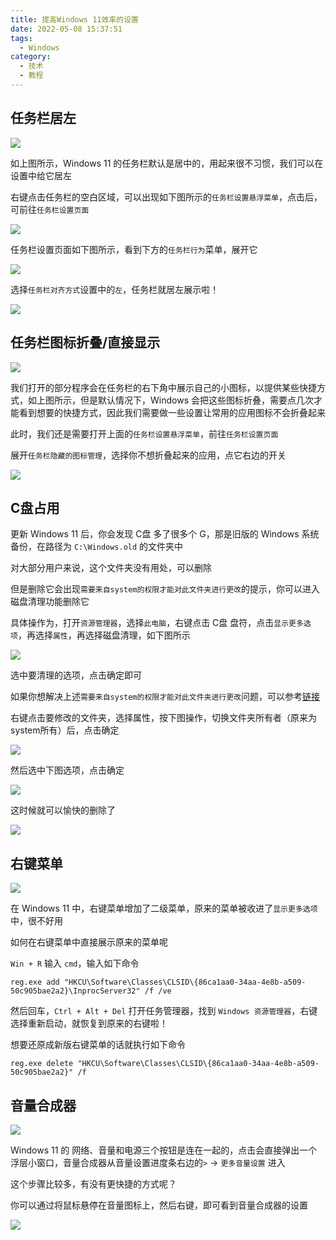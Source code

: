 ```yaml
---
title: 提高Windows 11效率的设置
date: 2022-05-08 15:37:51
tags:
  - Windows
category:
  - 技术
  - 教程
---
```


## 任务栏居左

![](old-task.png)

如上图所示，Windows 11 的任务栏默认是居中的，用起来很不习惯，我们可以在设置中给它居左

右键点击任务栏的空白区域，可以出现如下图所示的`任务栏设置悬浮菜单`，点击后，可前往`任务栏设置页面`

![](old-task-setting.png)

任务栏设置页面如下图所示，看到下方的`任务栏行为`菜单，展开它

![](system-task-setting.png)

选择`任务栏对齐方式`设置中的`左`，任务栏就居左展示啦！

![](task-action-setting.png)


## 任务栏图标折叠/直接显示

![](task-icon-hide.png)

我们打开的部分程序会在任务栏的右下角中展示自己的小图标，以提供某些快捷方式，如上图所示，但是默认情况下，Windows 会把这些图标折叠，需要点几次才能看到想要的快捷方式，因此我们需要做一些设置让常用的应用图标不会折叠起来

此时，我们还是需要打开上面的`任务栏设置悬浮菜单`，前往`任务栏设置页面`

展开`任务栏隐藏的图标管理`，选择你不想折叠起来的应用，点它右边的开关

![](task-hide-icon-setting.png)

## C盘占用

更新 Windows 11 后，你会发现 C盘 多了很多个 G，那是旧版的 Windows 系统备份，在路径为 `C:\Windows.old` 的文件夹中

对大部分用户来说，这个文件夹没有用处，可以删除

但是删除它会出现`需要来自system的权限才能对此文件夹进行更改`的提示，你可以进入磁盘清理功能删除它

具体操作为，打开`资源管理器`，选择`此电脑`，右键点击 C盘 盘符，点击`显示更多选项`，再选择`属性`，再选择磁盘清理，如下图所示

![](cipanqingli.png)

选中要清理的选项，点击确定即可

如果你想解决上述`需要来自system的权限才能对此文件夹进行更改`问题，可以参考[链接](https://www.cnblogs.com/shenzhenhuaya/p/gfbrfbfFdfsd.html)

右键点击要修改的文件夹，选择属性，按下图操作，切换文件夹所有者（原来为system所有）后，点击确定

![](system-permission-error-setting.png)

然后选中下图选项，点击确定

![](system-permission-error-setting2.png)

这时候就可以愉快的删除了

![](windows.old.png)

## 右键菜单

![](old-menu.png)

在 Windows 11 中，右键菜单增加了二级菜单，原来的菜单被收进了`显示更多选项`中，很不好用

如何在右键菜单中直接展示原来的菜单呢

`Win + R` 输入 `cmd`，输入如下命令

```shell
reg.exe add "HKCU\Software\Classes\CLSID\{86ca1aa0-34aa-4e8b-a509-50c905bae2a2}\InprocServer32" /f /ve
```

然后回车，`Ctrl + Alt + Del` 打开任务管理器，找到 `Windows 资源管理器`，右键选择重新启动，就恢复到原来的右键啦！

想要还原成新版右键菜单的话就执行如下命令

```shell
reg.exe delete "HKCU\Software\Classes\CLSID\{86ca1aa0-34aa-4e8b-a509-50c905bae2a2}" /f
```

## 音量合成器

![](voice-setting.png)

Windows 11 的 网络、音量和电源三个按钮是连在一起的，点击会直接弹出一个浮层小窗口，音量合成器从音量设置进度条右边的`>` -> `更多音量设置` 进入

这个步骤比较多，有没有更快捷的方式呢？

你可以通过将鼠标悬停在音量图标上，然后右键，即可看到音量合成器的设置

![](voice-merge.png)